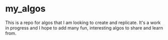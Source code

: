 # my_algos

This is a repo for algos that I am looking to create and replicate. It's a work in progress and I hope to add many fun, interesting algos to share and learn from.

